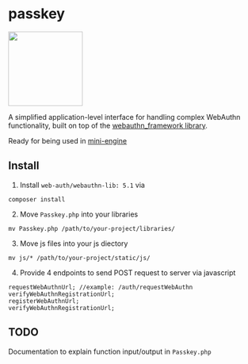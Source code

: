 # passkey

<img src="https://github.com/user-attachments/assets/41a9d902-89e4-4fb3-ba55-845ff79ba144" height="150">

A simplified application-level interface for handling complex WebAuthn functionality, built on top of the [webauthn_framework library](https://github.com/web-auth/webauthn-framework).

Ready for being used in [mini-engine](https://github.com/openfunltd/mini-engine)

## Install

1. Install `web-auth/webauthn-lib: 5.1` via
```
composer install
```
2. Move `Passkey.php` into your libraries
```
mv Passkey.php /path/to/your-project/libraries/
```

3. Move js files into your js diectory
```
mv js/* /path/to/your-project/static/js/
```

4. Provide 4 endpoints to send POST request to server via javascript
```
requestWebAuthnUrl; //example: /auth/requestWebAuthn
verifyWebAuthnRegistrationUrl;
registerWebAuthnUrl;
verifyWebAuthnRegistrationUrl;
```

## TODO
Documentation to explain function input/output in `Passkey.php`
